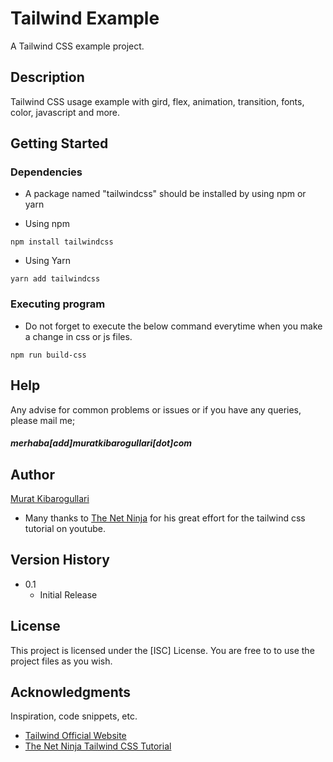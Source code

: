 # Tailwind Example

A Tailwind CSS example project.

## Description

Tailwind CSS usage example with gird, flex, animation, transition, fonts, color, javascript and more.

## Getting Started

### Dependencies

* A package named "tailwindcss" should be installed by using npm or yarn

* Using npm
```
npm install tailwindcss
```

* Using Yarn
```
yarn add tailwindcss
```

### Executing program

* Do not forget to execute the below command everytime when you make a change in css or js files.
```
npm run build-css
```

## Help

Any advise for common problems or issues or if you have any queries, please mail me;

##### merhaba[add]muratkibarogullari[dot]com

## Author

[Murat Kibarogullari](https://muratkibarogullari.com)

* Many thanks to [The Net Ninja](https://www.youtube.com/channel/UCW5YeuERMmlnqo4oq8vwUpg) for his great effort for the tailwind css tutorial on youtube.

## Version History

* 0.1
    * Initial Release

## License

This project is licensed under the [ISC] License. You are free to to use the project files as you wish.

## Acknowledgments

Inspiration, code snippets, etc.
* [Tailwind Official Website](https://tailwindcss.com/)
* [The Net Ninja Tailwind CSS Tutorial](https://www.youtube.com/playlist?list=PL4cUxeGkcC9gpXORlEHjc5bgnIi5HEGhw)

